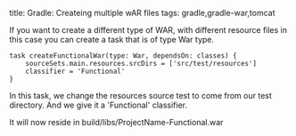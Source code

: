 title: Gradle: Createing multiple wAR files
tags: gradle,gradle-war,tomcat

If you want to create a different type of WAR, with different resource files in this case you can create a task that is of type War type.

    task createFunctionalWar(type: War, dependsOn: classes) {
        sourceSets.main.resources.srcDirs = ['src/test/resources']
        classifier = 'Functional'
    }

In this task, we change the resources source test to come from our test directory. And we give it a 'Functional' classifier.

It will now reside in build/libs/ProjectName-Functional.war
